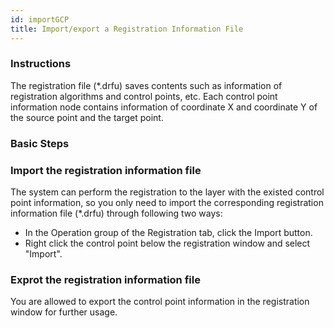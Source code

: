 ```yaml
---
id: importGCP
title: Import/export a Registration Information File
---
```

### Instructions

The registration file (*.drfu) saves contents such as information of
registration algorithms and control points, etc. Each control point
information node contains information of coordinate X and coordinate Y of the
source point and the target point.

### Basic Steps

### Import the registration information file

The system can perform the registration to the layer with the existed control
point information, so you only need to import the corresponding registration
information file (*.drfu) through following two ways:

* In the Operation group of the Registration tab, click the Import button. 
* Right click the control point below the registration window and select "Import".

### Exprot the registration information file

You are allowed to export the control point information in the registration window for further usage.



